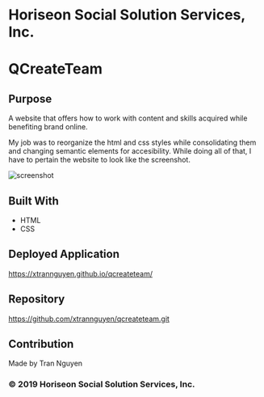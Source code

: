 # Horiseon Social Solution Services, Inc.
# QCreateTeam

## Purpose
A website that offers how to work with content and skills acquired while benefiting brand online.

My job was to reorganize the html and css styles while consolidating them and changing semantic elements for accesibility.
While doing all of that, I have to pertain the website to look like the screenshot.

![screenshot](https://user-images.githubusercontent.com/78121078/108945034-e012d780-7629-11eb-8282-fe39f55911f9.png)


## Built With 
* HTML
* CSS

## Deployed Application
https://xtrannguyen.github.io/qcreateteam/

## Repository
https://github.com/xtrannguyen/qcreateteam.git

## Contribution
Made by Tran Nguyen

### © 2019 Horiseon Social Solution Services, Inc.
